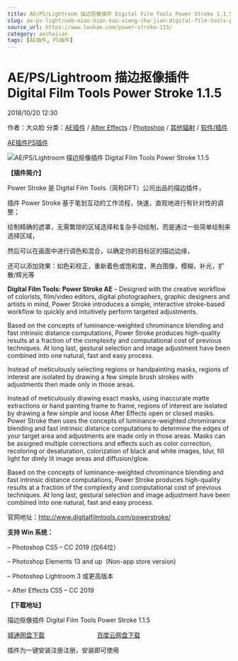 ```yaml
---
title: AE/PS/Lightroom 描边抠像插件 Digital Film Tools Power Stroke 1.1.5
slug: ae-ps-lightroom-miao-bian-kou-xiang-cha-jian-digital-film-tools-power-stroke-1-1-5
source_url: https://www.lookae.com/power-stroke-115/
category: aechajian
tags: [AE插件, PS插件]
---
```

# AE/PS/Lightroom 描边抠像插件 Digital Film Tools Power Stroke 1.1.5

2018/10/20 12:30

作者：大众脸
分类：[AE插件](https://www.lookae.com/after-effects/aechajian/) / [After Effects](https://www.lookae.com/after-effects/) / [Photoshop](https://www.lookae.com/qitarjcj/pszy/) / [其他辐射](https://www.lookae.com/others/) / [软件/插件](https://www.lookae.com/qitarjcj/)

[AE插件](https://www.lookae.com/tag/ae%e6%8f%92%e4%bb%b6/)[PS插件](https://www.lookae.com/tag/ps%e6%8f%92%e4%bb%b6/)

![AE/PS/Lightroom 描边抠像插件 Digital Film Tools Power Stroke 1.1.5](https://www.lookae.com/wp-content/uploads/2016/08/powerstroke.jpg "AE/PS/Lightroom 描边抠像插件 Digital Film Tools Power Stroke 1.1.5-LookAE.com")

**【插件简介】**

Power Stroke 是 Digital Film Tools（简称DFT）公司出品的描边插件，

插件 Power Stroke 基于笔划互动的工作流程，快速，直观地进行有针对性的调整；

绘制精确的遮罩，无需繁琐的区域选择和复杂手动绘制，而是通过一些简单绘制来选择区域，

然后可以在画面中进行调色和混合，以确定你的目标区的描边边缘，

还可以添加效果：如色彩校正，重新着色或饱和度，黑白图像，模糊，补光，扩散/辉光等

**Digital Film Tools: Power Stroke AE** – Designed with the creative workflow of colorists, film/video editors, digital photographers, graphic designers and artists in mind, Power Stroke introduces a simple, interactive stroke-based workflow to quickly and intuitively perform targeted adjustments.

Based on the concepts of luminance-weighted chrominance blending and fast intrinsic distance computations, Power Stroke produces high-quality results at a fraction of the complexity and computational cost of previous techniques. At long last, gestural selection and image adjustment have been combined into one natural, fast and easy process.

Instead of meticulously selecting regions or handpainting masks, regions of interest are isolated by drawing a few simple brush strokes with adjustments then made only in those areas.

Instead of meticulously drawing exact masks, using inaccurate matte extractions or hand painting frame to frame, regions of interest are isolated by drawing a few simple and loose After Effects open or closed masks. Power Stroke then uses the concepts of luminance-weighted chrominance blending and fast intrinsic distance computations to determine the edges of your target area and adjustments are made only in those areas. Masks can be assigned multiple corrections and effects such as color correction, recoloring or desaturation, colorization of black and white images, blur, fill light for dimly lit image areas and diffusion/glow.

Based on the concepts of luminance-weighted chrominance blending and fast intrinsic distance computations, Power Stroke produces high-quality results at a fraction of the complexity and computational cost of previous techniques. At long last, gestural selection and image adjustment have been combined into one natural, fast and easy process.

官网地址：http://www.digitalfilmtools.com/powerstroke/

**支持 Win 系统：**

– Photoshop CS5 – CC 2019 (仅64位）

– Photoshop Elements 13 and up  (Non-app store version)

– Photoshop Lightroom 3 或更高版本

– After Effects CS5 – CC 2019

**【下载地址】**

描边抠像插件 Digital Film Tools Power Stroke 1.1.5

[城通网盘下载](https://lookae.ctfile.com/fs/680462-315684532)                              [百度云网盘下载](https://pan.baidu.com/s/1I_8u0WD2zmhkTlP0cKUPrA)

插件为一键安装注册注册，安装即可使用
